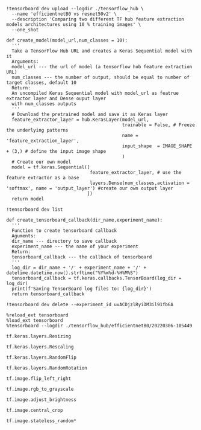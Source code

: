     !tensorboard dev upload --logdir ./tensorflow_hub \
      --name 'efficientnetB0 vs resnet50v2' \
      --description 'Comparing two different TF hub feature extraction models architectures using 10 % training images' \
      --one_shot
      
    def create_model(model_url,num_classes = 10):
      '''
      Take a TensorFlow Hub URL and creates a Keras Sequential model with it
      Arguments:
      model_url --- the url of model (a tensorflow hub feature extraction URL)
      num_classes --- the number of output, should be equal to number of target classes, default 10
      Return:
      An uncompiled Keras Sequential model with model_url as featrue extractor layer and Dense ouput layer
      with num_classes outputs
      '''
      # Download the pretrained model and save it as Keras layer
      feature_extractor_layer = hub.KerasLayer(model_url,
                                               trainable = False, # Freeze the underlying patterns
                                               name = 'feature_extraction_layer',
                                               input_shape  = IMAGE_SHAPE + (3,) # define the input image shape
                                               )
      # Create our own model
      model = tf.keras.Sequential([
                                   feature_extractor_layer, # use the feature extractor as a base
                                   layers.Dense(num_classes,activation = 'softmax', name = 'output_layer') #create our own output layer
                                  ])
      return model
  
`!tensorboard dev list`

    def create_tensorboard_callback(dir_name,experiment_name):
      '''
      Function to create tensorboard callback
      Aguments:
      dir_name --- directory to save callback
      experiment_name --- the name of your experiment
      Return:
      tensorboard_callback --- the callback of tensorboard
      '''
      log_dir = dir_name + '/' + experiment_name + '/' + datetime.datetime.now().strftime("%Y%m%d-%H%M%S")
      tensorboard_callback = tf.keras.callbacks.TensorBoard(log_dir = log_dir)
      print(f'Saving TensorBoard log files to: {log_dir}')
      return tensorboard_callback
  
`!tensorboard dev delete --experiment_id uvACDjzlRyiDM3il91fb6A`

    %reload_ext tensorboard
    %load_ext tensorboard
    %tensorboard --logdir ./tensorflow_hub/efficientnetB0/20220306-105449

`tf.keras.layers.Resizing`

`tf.keras.layers.Rescaling` 

`tf.keras.layers.RandomFlip`

`tf.keras.layers.RandomRotation`

`tf.image.flip_left_right`

`tf.image.rgb_to_grayscale`

`tf.image.adjust_brightness`

`tf.image.central_crop`

`tf.image.stateless_random*`
